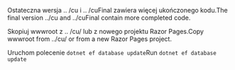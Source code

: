 <span data-ttu-id="abb18-101">Ostateczna wersja .. /cu i .. /cuFinal zawiera więcej ukończonego kodu.</span><span class="sxs-lookup"><span data-stu-id="abb18-101">The final version ../cu and ../cuFinal contain more completed code.</span></span>

<span data-ttu-id="abb18-102">Skopiuj wwwroot z .. /cu/ lub z nowego projektu Razor Pages.</span><span class="sxs-lookup"><span data-stu-id="abb18-102">Copy wwwroot from ../cu/ or from a new Razor Pages project.</span></span>

<span data-ttu-id="abb18-103">Uruchom polecenie `dotnet ef database update`</span><span class="sxs-lookup"><span data-stu-id="abb18-103">Run `dotnet ef database update`</span></span>
